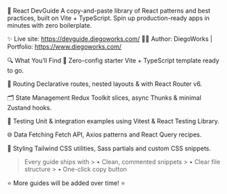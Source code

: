 🚀 React DevGuide
A copy-and-paste library of React patterns and best practices, built on Vite + TypeScript. Spin up production-ready apps in minutes with zero boilerplate.

✨ Live site: https://devguide.diegoworks.com/ 👨‍💻 Author: DiegoWorks | Portfolio: https://www.diegoworks.com/

🔍 What You’ll Find
🔧 Zero-config starter Vite + TypeScript template ready to go.

🔀 Routing Declarative routes, nested layouts & <Outlet> with React Router v6.

🗂️ State Management Redux Toolkit slices, async Thunks & minimal Zustand hooks.

🧪 Testing Unit & integration examples using Vitest & React Testing Library.

🌐 Data Fetching Fetch API, Axios patterns and React Query recipes.

🎨 Styling Tailwind CSS utilities, Sass partials and custom CSS snippets.

> Every guide ships with > • Clean, commented snippets > • Clear file structure > • One-click copy button

⭐ More guides will be added over time! ⭐
